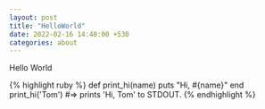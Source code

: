 ```yaml
---
layout: post
title: "HelloWorld"
date: 2022-02-16 14:40:00 +530
categories: about
---
```



Hello World

{% highlight ruby %}
def print_hi(name)
  puts "Hi, #{name}"
end
print_hi('Tom')
#=> prints 'Hi, Tom' to STDOUT.
{% endhighlight %}

